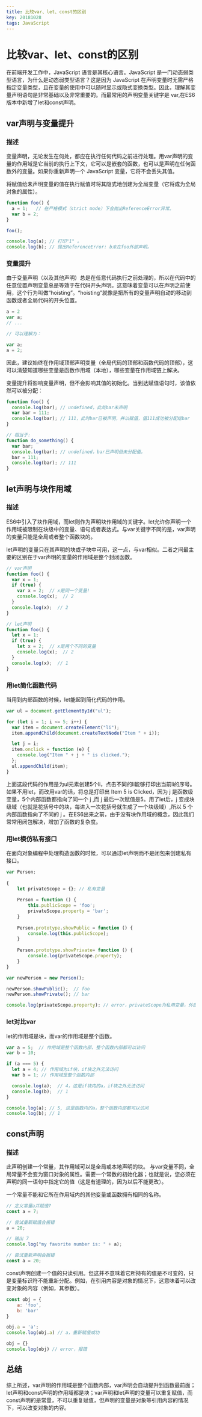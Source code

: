 ```yaml
---
title: 比较var、let、const的区别
key: 20181028
tags: JavaScript
---
```


# 比较var、let、const的区别

在前端开发工作中，JavaScript 语言是其核心语言。JavaScript 是一门动态弱类型语言，为什么是动态弱类型语言？这是因为 JavaScript 在声明变量时无需严格指定变量类型，且在变量的使用中可以随时显示或隐式变换类型。因此，理解其变量声明语句是非常基础以及非常重要的。而最常用的声明变量关键字是 var,在ES6版本中新增了let和const声明。

<!--more-->

## var声明与变量提升

### 描述

变量声明，无论发生在何处，都应在执行任何代码之前进行处理。用var声明的变量的作用域是它当前的执行上下文，它可以是嵌套的函数，也可以是声明在任何函数外的变量。如果你重新声明一个 JavaScript 变量，它将不会丢失其值。

将赋值给未声明变量的值在执行赋值时将其隐式地创建为全局变量（它将成为全局对象的属性）。
```js
function foo() {
  a = 1;   // 在严格模式（strict mode）下会抛出ReferenceError异常。
  var b = 2;
}

foo();

console.log(a); // 打印"1" 。
console.log(b); // 抛出ReferenceError: b未在foo外部声明。
```

### 变量提升

由于变量声明（以及其他声明）总是在任意代码执行之前处理的，所以在代码中的任意位置声明变量总是等效于在代码开头声明。这意味着变量可以在声明之前使用，这个行为叫做“hoisting”。“hoisting”就像是把所有的变量声明自动的移动到函数或者全局代码的开头位置。
```js
a = 2
var a;
// ...

// 可以理解为：

var a;
a = 2;
```
因此，建议始终在作用域顶部声明变量（全局代码的顶部和函数代码的顶部），这可以清楚知道哪些变量是函数作用域（本地），哪些变量在作用域链上解决。

变量提升将影响变量声明，但不会影响其值的初始化。当到达赋值语句时，该值依然可以被分配：
```js
function foo() {
  console.log(bar); // undefined，此处bar未声明
  var bar = 111;
  console.log(bar); // 111，此时bar已被声明，并以赋值，值111成功被分配给bar
}

// 相当于: 
function do_something() {
  var bar;
  console.log(bar); // undefined，bar已声明但未分配值。
  bar = 111;
  console.log(bar); // 111
}
```

## let声明与块作用域

### 描述

ES6中引入了块作用域，而let则作为声明块作用域的关键字。let允许你声明一个作用域被限制在块级中的变量、语句或者表达式。与var关键字不同的是，var声明的变量只能是全局或者整个函数块的。

let声明的变量只在其声明的块或子块中可用，这一点，与var相似。二者之间最主要的区别在于var声明的变量的作用域是整个封闭函数。
```js
// var声明
function foo() {
  var x = 1;
  if (true) {
    var x = 2;  // x是同一个变量!
    console.log(x);  // 2
  }
  console.log(x);  // 2
}

// let声明
function foo() {
  let x = 1;
  if (true) {
    let x = 2;  // x是两个不同的变量
    console.log(x);  // 2
  }
  console.log(x);  // 1
}
```

### 用let简化函数代码

当用到内部函数的时候，let能起到简化代码的作用。
```js
var ul = document.getElementById("ul");

for (let i = 1; i <= 5; i++) {
  var item = document.createElement("li");
  item.appendChild(document.createTextNode("Item " + i));

  let j = i;
  item.onclick = function (e) {
    console.log("Item " + j + " is clicked.");
  };
  ul.appendChild(item);
}
```
上面这段代码的作用是为ul元素创建5个li，点击不同的li能够打印出当前li的序号。如果不用let，而改用var的话，将总是打印出 Item 5 is Clicked，因为 j 是函数级变量，5个内部函数都指向了同一个 j ,而 j 最后一次赋值是5。用了let后，j 变成块级域（也就是花括号中的块，每进入一次花括号就生成了一个块级域）,所以 5 个内部函数指向了不同的 j 。在ES6出来之前，由于没有块作用域的概念，因此我们常常用闭包解决，增加了函数的复杂度。

### 用let模仿私有接口

在面向对象编程中处理构造函数的时候，可以通过let声明而不是闭包来创建私有接口。

```js
var Person;
			
{
	let privateScope = {}; // 私有变量
	
	Person = function () {
		this.publicScope = 'foo';
		privateScope.property = 'bar';
	}
	
	Person.prototype.showPublic = function () {
		console.log(this.publicScope);
	}
	
	Person.prototype.showPrivate= function () {
		console.log(privateScope.property);
	}
}

var newPerson = new Person();

newPerson.showPublic();  // foo
newPerson.showPrivate(); // bar

console.log(privateScope.property); // error，privateScope为私用变量，外部无法访问
```

### let对比var

let的作用域是块，而var的作用域是整个函数。
```js
var a = 5;  // 作用域是整个函数内部，整个函数内部都可以访问
var b = 10;

if (a === 5) {
  let a = 4; // 作用域为if块，if块之外无法访问
  var b = 1; // 作用域是整个函数内部

  console.log(a);  // 4，这是if块内的a，if块之外无法访问
  console.log(b);  // 1
} 

console.log(a); // 5, 这是函数内的a，整个函数内部都可以访问
console.log(b); // 1
```

## const声明

### 描述

此声明创建一个常量，其作用域可以是全局或本地声明的块。 与var变量不同，全局常量不会变为窗口对象的属性。需要一个常数的初始化器；也就是说，您必须在声明的同一语句中指定它的值（这是有道理的，因为以后不能更改）。

一个常量不能和它所在作用域内的其他变量或函数拥有相同的名称。
```js
// 定义常量a并赋值7
const a = 7;

// 尝试重新赋值会报错
a = 20;

// 输出 7
console.log("my favorite number is: " + a);

// 尝试重新声明会报错 
const a = 20;
```

const声明创建一个值的只读引用。但这并不意味着它所持有的值是不可变的，只是变量标识符不能重新分配。例如，在引用内容是对象的情况下，这意味着可以改变对象的内容（例如，其参数）。
```javascript
const obj = {
	a: 'foo',
	b: 'bar'
}

obj.a = 'a';
console.log(obj.a) // a，重新赋值成功

obj = {}
console.log(obj) // error，报错
```

## 总结

综上所述，var声明的作用域是整个函数内部，var声明会自动提升到函数最前面；let声明和const声明的作用域都是块；var声明和let声明的变量可以重复赋值，而const声明的是常量，不可以重复赋值，但声明的变量是对象等引用内容的情况下，可以改变对象的内容。
